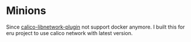Minions
=======

Since [calico-libnetwork-plugin](https://github.com/projectcalico/libnetwork-plugin) not support docker anymore. I built this for eru project to use calico network with latest version.
